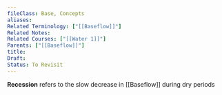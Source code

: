 ```yaml
---
fileClass: Base, Concepts
aliases: 
Related Terminology: ["[[Baseflow]]"]
Related Notes: 
Related Courses: ["[[Water 1]]"]
Parents: ["[[Baseflow]]"]
title: 
Draft: 
Status: To Revisit
---
```

**Recession** refers to the slow decrease in [[Baseflow]] during dry periods